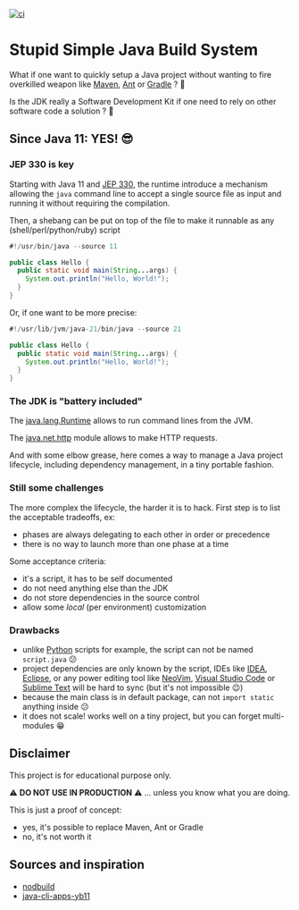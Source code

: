 [![ci](https://github.com/gwallet/build.java/actions/workflows/ci.yml/badge.svg)](https://github.com/gwallet/build.java/actions/workflows/ci.yml)

Stupid Simple Java Build System
===============================

What if one want to quickly setup a Java project  without wanting to fire overkilled weapon
like [Maven](https://maven.apache.org), [Ant](https://ant.apache.org) or [Gradle](https://gradle.org/) ? 🤔

Is the JDK really a Software Development Kit if one need to rely on other software code a solution ? 🤔

Since Java 11: YES! 😎
-------------------

### JEP 330 is key

Starting with Java 11 and [JEP 330](https://openjdk.org/jeps/330), the runtime introduce
a mechanism allowing the `java` command line to accept a single source file as input
and running it without requiring the compilation.

Then, a shebang can be put on top of the file to make it runnable as any (shell/perl/python/ruby) script

```java
#!/usr/bin/java --source 11

public class Hello {
  public static void main(String...args) {
    System.out.println("Hello, World!");
  }
}
```

Or, if one want to be more precise:

```java
#!/usr/lib/jvm/java-21/bin/java --source 21

public class Hello {
  public static void main(String...args) {
    System.out.println("Hello, World!");
  }
}
```


### The JDK is "battery included"

The [java.lang.Runtime](https://docs.oracle.com/en/java/javase/21/docs/api/java.base/java/lang/Runtime.html) allows to run command lines from the JVM.

The [java.net.http](https://docs.oracle.com/en/java/javase/21/docs/api/java.net.http/module-summary.html) module allows to make HTTP requests.

And with some elbow grease, here comes a way to manage a Java project lifecycle, including dependency management,
in a tiny portable fashion.

### Still some challenges

The more complex the lifecycle, the harder it is to hack.
First step is to list the acceptable tradeoffs, ex:
- phases are always delegating to each other in order or precedence
- there is no way to launch more than one phase at a time

Some acceptance criteria:
- it's a script, it has to be self documented
- do not need anything else than the JDK
- do not store dependencies in the source control
- allow some _local_ (per environment) customization

### Drawbacks

- unlike [Python](https://www.python.org/) scripts for example, the script can not be named `script.java` 😕
- project dependencies are only known by the script, IDEs like
  [IDEA](https://www.jetbrains.com/idea/), [Eclipse](https://www.eclipse.org/), or any power editing tool like
  [NeoVim](https://neovim.io/), [Visual Studio Code](https://code.visualstudio.com/) or [Sublime Text](https://www.sublimetext.com/)
  will be hard to sync (but it's not impossible 😉)
- because the main class is in default package, can not `import static` anything inside 😕
- it does not scale! works well on a tiny project, but you can forget multi-modules 😁

Disclaimer
----------

This project is for educational purpose only.

⚠️ **DO NOT USE IN PRODUCTION** ⚠️ … unless you know what you are doing.

This is just a proof of concept:
- yes, it's possible to replace Maven, Ant or Gradle
- no, it's not worth it

Sources and inspiration
-----------------------

- [nodbuild](https://github.com/tsoding/nobuild)
- [java-cli-apps-yb11](https://github.com/java-cli-apps-yb11/java-cli-apps-yb11.github.io)
